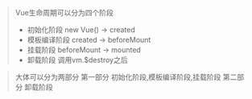 > Vue生命周期可以分为四个阶段
>
> * 初始化阶段 new Vue() -> created
> * 模板编译阶段 created -> beforeMount 
> * 挂载阶段 beforeMount -> mounted
> * 卸载阶段  调用vm.$destroy之后

> 大体可以分为两部分 第一部分 初始化阶段,模板编译阶段,挂载阶段 第二部分 卸载阶段